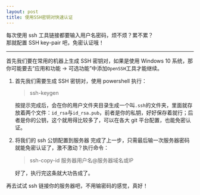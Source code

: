 ```yaml
---
layout: post
title: 使用SSH密钥对快速认证
---
```


每次使用 ssh 工具链接都要输入用户名密码，烦不烦？累不累？  
那就配置 SSH key-pair 吧，免密认证哦！

---

首先我们要在常用的机器上生成 SSH 密钥对，如果是使用 Windows 10 系统，那你可能要去“应用和功能 -> 可选功能”中添加`OpenSSH`工具才能继续。

1. 首先我们需要生成 SSH 密钥对，使用 powershell 执行：

   > ssh-keygen

   按提示完成后，会在你的用户文件夹目录生成一个叫`.ssh`的文件夹，里面就存放着两个文件：`id_rsa`与`id_rsa.pub`，前者是你的私钥，好好保存着就行；后者是你的公钥，这个就用得比较多了，可以在各大 git 平台配置，也能免密认证。

2. 将我们的 ssh 公钥配置到服务器
   完成了上一步，只需最后输一次服务器密码就能免密认证了，激不激动？执行命令：

   > ssh-copy-id 服务器用户名@服务器域名或IP

   好了，执行完这条就大功告成了。

再去试试 ssh 链接你的服务器吧，不用输密码的感觉，真好！
